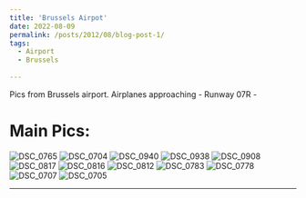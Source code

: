 ```yaml
---
title: 'Brussels Airpot'
date: 2022-08-09
permalink: /posts/2012/08/blog-post-1/
tags:
  - Airport
  - Brussels
  
---
```


Pics from Brussels airport. Airplanes approaching - Runway 07R - 

Main Pics:
======
![DSC_0765](https://github.com/moeb8001/moeb8001.github.io/assets/112695184/1cf5ed25-7cef-487d-9bf5-cec072ada25e)
![DSC_0704](https://github.com/moeb8001/moeb8001.github.io/assets/112695184/e9267a7a-f91d-477b-b0c9-ae8f4f99bf8d)
![DSC_0940](https://github.com/moeb8001/moeb8001.github.io/assets/112695184/7037b4e6-6469-4b2f-a753-ef615e9e0dea)
![DSC_0938](https://github.com/moeb8001/moeb8001.github.io/assets/112695184/f8823acf-438b-4a8d-b02d-d169f81524b1)
![DSC_0908](https://github.com/moeb8001/moeb8001.github.io/assets/112695184/cf220b50-77e1-4f31-8e99-cfa9fabe02ba)
![DSC_0817](https://github.com/moeb8001/moeb8001.github.io/assets/112695184/1d5adc0a-ee64-4e7e-bff5-1390b462d3b4)
![DSC_0816](https://github.com/moeb8001/moeb8001.github.io/assets/112695184/b1fb40dc-fa05-420d-b78d-e3e87fcabb94)
![DSC_0812](https://github.com/moeb8001/moeb8001.github.io/assets/112695184/4870ba39-fd1b-4156-b382-bc9b36ad2f58)
![DSC_0783](https://github.com/moeb8001/moeb8001.github.io/assets/112695184/99b82852-2e6d-4d50-b88f-01717395c9de)
![DSC_0778](https://github.com/moeb8001/moeb8001.github.io/assets/112695184/fb613e27-810d-4ece-ad4f-ad412e2d00de)
![DSC_0707](https://github.com/moeb8001/moeb8001.github.io/assets/112695184/60ff82db-638e-47f1-a023-7704aa7c9e02)
![DSC_0705](https://github.com/moeb8001/moeb8001.github.io/assets/112695184/b30f499a-1239-4cdc-881b-00f11ade0b21)



------
